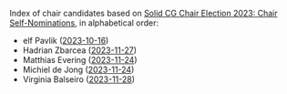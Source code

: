 Index of chair candidates based on [Solid CG Chair Election 2023: Chair Self-Nominations](https://lists.w3.org/Archives/Public/public-solid/2023Nov/0081.html), in alphabetical order:

* elf Pavlik ([2023-10-16](https://lists.w3.org/Archives/Public/public-solid/2023Oct/0055.html))
* Hadrian Zbarcea ([2023-11-27](https://lists.w3.org/Archives/Public/public-solid/2023Nov/0111.html))
* Matthias Evering ([2023-11-24](https://lists.w3.org/Archives/Public/public-solid/2023Nov/0102.html))
* Michiel de Jong ([2023-11-24](https://lists.w3.org/Archives/Public/public-solid/2023Nov/0099.html))
* Virginia Balseiro ([2023-11-28](https://lists.w3.org/Archives/Public/public-solid/2023Nov/0112.html))
